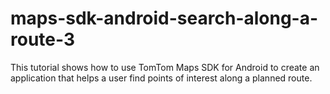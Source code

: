 # maps-sdk-android-search-along-a-route-3
This tutorial shows how to use TomTom Maps SDK for Android to create an application that helps a user find points of interest along a planned route.

